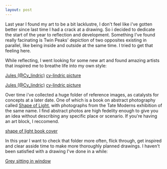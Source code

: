 ```yaml
---
layout: post
---
```

Last year I found my art to be a bit lacklustre, I don't feel like i've gotten better since last time I had a crack at a drawing. So i decided to dedicate the start of the year to reflection and development.
Something I've found really facinating is Twin Peaks' depiction of two opposites existing in parallel, like being inside and outside at the same time. I tried to get that feeling here. 

While reflecting, I went looking for some new art and found amazing artists that inspired me to breathe life into my own style:

[Jules (@Cy_lindric)](http://cy-lindric.tumblr.com/)
[cy-lindric picture](/images/cy-lindric.jpg)

[Jules (@Cy_lindric)](http://cy-lindric.tumblr.com/)
[cy-lindric picture](/images/cy-lindric.jpg)

Over time i've collected a huge folder of reference images, as catalysts for concepts at a later date. One of which is a book on abstract photography called [Shape of Light](https://shop.tate.org.uk/shape-of-light-100-years-of-photography-and-abstract-art/21159.html), with photographs from the Tate Moderns exhibition of the same name. I find abstract photos are high fedelity enough to give you an idea without describing any specific place or scenario. If you're having an art block, I reccomend. 

[shape of light book cover](/images/shape-of-light.jpg)

In this year I want to check that folder more often, flick through, get inspired and clear asside time to make more thoroughly planned drawings. I haven't been satisfied with a drawing I've done in a while:

[Grey sitting in window](/images/grey-window.png)